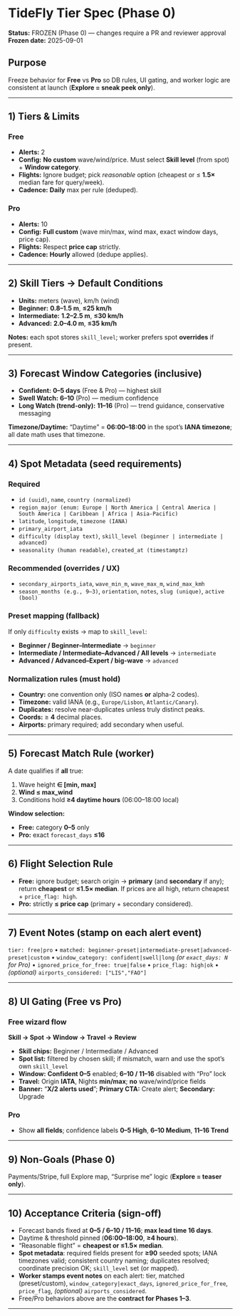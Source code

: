 # TideFly Tier Spec (Phase 0)

**Status:** FROZEN (Phase 0) — changes require a PR and reviewer approval
**Frozen date:** 2025-09-01

## Purpose

Freeze behavior for **Free** vs **Pro** so DB rules, UI gating, and worker logic are consistent at launch (**Explore = sneak peek only**).

---

## 1) Tiers & Limits

### Free

* **Alerts:** 2
* **Config:** **No custom** wave/wind/price. Must select **Skill level** (from spot) + **Window category**.
* **Flights:** Ignore budget; pick *reasonable* option (cheapest or ≤ **1.5×** median fare for query/week).
* **Cadence:** **Daily** max per rule (deduped).

### Pro

* **Alerts:** 10
* **Config:** **Full custom** (wave min/max, wind max, exact window days, price cap).
* **Flights:** Respect **price cap** strictly.
* **Cadence:** **Hourly** allowed (dedupe applies).

---

## 2) Skill Tiers → Default Conditions

* **Units:** meters (wave), km/h (wind)
* **Beginner:** **0.8–1.5 m**, **≤25 km/h**
* **Intermediate:** **1.2–2.5 m**, **≤30 km/h**
* **Advanced:** **2.0–4.0 m**, **≤35 km/h**

**Notes:** each spot stores `skill_level`; worker prefers spot **overrides** if present.

---

## 3) Forecast Window Categories (inclusive)

* **Confident:** **0–5 days** (Free & Pro) — highest skill
* **Swell Watch:** **6–10** (Pro) — medium confidence
* **Long Watch (trend-only):** **11–16** (Pro) — trend guidance, conservative messaging

**Timezone/Daytime:** “Daytime” = **06:00–18:00** in the spot’s **IANA timezone**; all date math uses that timezone.

---

## 4) Spot Metadata (seed requirements)

### Required

* `id (uuid)`, `name`, `country (normalized)`
* `region_major (enum: Europe | North America | Central America | South America | Caribbean | Africa | Asia-Pacific)`
* `latitude`, `longitude`, `timezone (IANA)`
* `primary_airport_iata`
* `difficulty (display text)`, `skill_level (beginner | intermediate | advanced)`
* `seasonality (human readable)`, `created_at (timestamptz)`

### Recommended (overrides / UX)

* `secondary_airports_iata`, `wave_min_m`, `wave_max_m`, `wind_max_kmh`
* `season_months (e.g., 9–3)`, `orientation`, `notes`, `slug (unique)`, `active (bool)`

### Preset mapping (fallback)

If only `difficulty` exists → map to `skill_level`:

* **Beginner / Beginner–Intermediate** → `beginner`
* **Intermediate / Intermediate–Advanced / All levels** → `intermediate`
* **Advanced / Advanced–Expert / big-wave** → `advanced`

### Normalization rules (must hold)

* **Country:** one convention only (ISO names **or** alpha-2 codes).
* **Timezone:** valid IANA (e.g., `Europe/Lisbon`, `Atlantic/Canary`).
* **Duplicates:** resolve near-duplicates unless truly distinct peaks.
* **Coords:** ≥ **4** decimal places.
* **Airports:** primary required; add secondary when useful.

---

## 5) Forecast Match Rule (worker)

A date qualifies if **all** true:

1. Wave height **∈ \[min, max]**
2. **Wind ≤ max\_wind**
3. Conditions hold **≥4 daytime hours** (06:00–18:00 local)

**Window selection:**

* **Free:** category **0–5** only
* **Pro:** exact `forecast_days` **≤16**

---

## 6) Flight Selection Rule

* **Free:** ignore budget; search origin → **primary** (and **secondary** if any); return **cheapest** or **≤1.5× median**. If prices are all high, return cheapest + `price_flag: high`.
* **Pro:** strictly **≤ price cap** (primary + secondary considered).

---

## 7) Event Notes (stamp on each alert event)

`tier: free|pro` • `matched: beginner-preset|intermediate-preset|advanced-preset|custom` •
`window_category: confident|swell|long` *(or `exact_days: N` for Pro)* •
`ignored_price_for_free: true|false` • `price_flag: high|ok` • *(optional)* `airports_considered: ["LIS","FAO"]`

---

## 8) UI Gating (Free vs Pro)

### Free wizard flow

**Skill → Spot → Window → Travel → Review**

* **Skill chips:** Beginner / Intermediate / Advanced
* **Spot list:** filtered by chosen skill; if mismatch, warn and use the spot’s own `skill_level`
* **Window:** **Confident 0–5** enabled; **6–10 / 11–16** disabled with “Pro” lock
* **Travel:** Origin **IATA**, Nights **min/max**; **no** wave/wind/price fields
* **Banner:** “**X/2 alerts used**”; **Primary CTA:** Create alert; **Secondary:** Upgrade

### Pro

* Show **all fields**; confidence labels **0–5 High**, **6–10 Medium**, **11–16 Trend**

---

## 9) Non-Goals (Phase 0)

Payments/Stripe, full Explore map, “Surprise me” logic (**Explore = teaser only**).

---

## 10) Acceptance Criteria (sign-off)

* Forecast bands fixed at **0–5 / 6–10 / 11–16**; **max lead time 16 days**.
* Daytime & threshold pinned (**06:00–18:00**, **≥4 hours**).
* “Reasonable flight” = **cheapest or ≤1.5× median**.
* **Spot metadata**: required fields present for **≥90** seeded spots; IANA timezones valid; consistent country naming; duplicates resolved; coordinate precision OK; `skill_level` set (or mapped).
* **Worker stamps event notes** on each alert: tier, matched (preset/custom), `window_category|exact_days`, `ignored_price_for_free`, `price_flag`, *(optional)* `airports_considered`.
* Free/Pro behaviors above are the **contract for Phases 1–3**.

---
